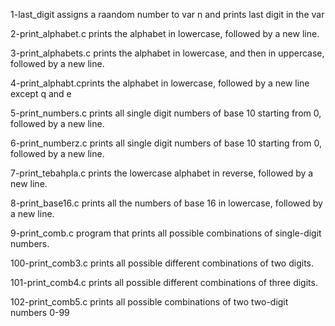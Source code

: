 1-last_digit assigns a raandom number to var n and prints last digit in the var

2-print_alphabet.c prints the alphabet in lowercase, followed by a new line.

3-print_alphabets.c prints the alphabet in lowercase, and then in uppercase, followed by a new line.

4-print_alphabt.cprints the alphabet in lowercase, followed by a new line except q and e

5-print_numbers.c prints all single digit numbers of base 10 starting from 0, followed by a new line.

6-print_numberz.c prints all single digit numbers of base 10 starting from 0, followed by a new line.

7-print_tebahpla.c prints the lowercase alphabet in reverse, followed by a new line.

8-print_base16.c prints all the numbers of base 16 in lowercase, followed by a new line.

9-print_comb.c program that prints all possible combinations of single-digit numbers.

100-print_comb3.c  prints all possible different combinations of two digits.

101-print_comb4.c  prints all possible different combinations of three digits.

102-print_comb5.c prints all possible combinations of two two-digit numbers 0-99
